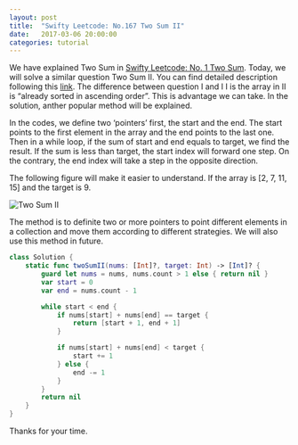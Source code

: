 ```yaml
---
layout: post
title:  "Swifty Leetcode: No.167 Two Sum II"
date:   2017-03-06 20:00:00
categories: tutorial
---
```


We have explained Two Sum in [Swifty Leetcode: No. 1 Two Sum](http://pengguo.xyz/tutorial/2017/03/03/Swifty-Leetcode-No-1-Two-Sum.html). Today, we will solve a similar question Two Sum II. You can find detailed description following this [link](https://leetcode.com/problems/two-sum-ii-input-array-is-sorted/). The difference between question I and I I is the array in II is “already sorted in ascending order”. This is advantage we can take. In the solution, anther popular method will be explained.

In the codes, we define two ‘pointers’ first, the start and the end. The start points to the first element in the array and the end points to the last one. Then in a while loop, if the sum of start and end equals to target, we find the result. If the sum is less than target, the start index will forward one step. On the contrary, the end index will take a step in the opposite direction.

The following figure will make it easier to understand. If the array is [2, 7, 11, 15] and the target is 9.

![Two Sum II](http://pengguo.xyz/resources/TwoSumII.png)

The method is to definite two or more pointers to point different elements in a collection and move them according to different strategies. We will also use this method in future.

```swift
class Solution {
    static func twoSumII(nums: [Int]?, target: Int) -> [Int]? {
        guard let nums = nums, nums.count > 1 else { return nil }
        var start = 0
        var end = nums.count - 1

        while start < end {
            if nums[start] + nums[end] == target {
                return [start + 1, end + 1]
            }

            if nums[start] + nums[end] < target {
                start += 1
            } else {
                end -= 1
            }
        }
        return nil
    }
}
```

Thanks for your time.
